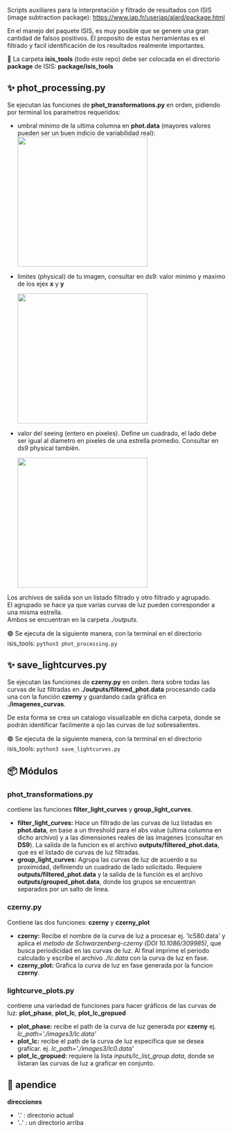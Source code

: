 Scripts auxiliares para la interpretación y filtrado de resultados con ISIS (image subtraction package): https://www.iap.fr/useriap/alard/package.html

En el manejo del paquete ISIS, es muy posible que se genere una gran cantidad de falsos positivos. El proposito de estas herramientas es el filtrado y facil identificación de los resultados realmente importantes.


📌 La carpeta **isis_tools** (todo este repo) debe ser colocada en el directorio **package** de ISIS: **package/isis_tools**


## ✨ phot_processing.py
Se ejecutan las funciones de **phot_transformations.py** en orden, pidiendo por terminal los parametros requeridos: 
* umbral minimo de la ultima columna en **phot.data** (mayores valores pueden ser un buen indicio de variabilidad real):
  <img src="https://github.com/user-attachments/assets/6387faf2-9eec-412b-935c-e301f6f2a9fb" width="300">
* limites (physical) de tu imagen, consultar en ds9: valor minimo y maximo de los ejex **x** y **y**
  
  <img src="https://github.com/user-attachments/assets/bb64f890-c3da-496f-a410-9c10565ea6d7" width="300">
* valor del seeing (entero en pixeles). Define un cuadrado, el lado debe ser igual al diametro en pixeles de una estrella promedio. Consultar en ds9 physical también.
  
  <img src="https://github.com/user-attachments/assets/2d2a9bc1-0298-4954-b064-24cea0630e1c" width="300">


Los archivos de salida son un listado filtrado y otro filtrado y agrupado. <br>
El agrupado se hace ya que varias curvas de luz pueden corresponder a una misma estrella. <br>
Ambos se encuentran en la carpeta _./outputs_.

🟢 Se ejecuta de la siguiente manera, con la terminal en el directorio isis_tools: `python3 phot_processing.py`

## ✨ save_lightcurves.py
Se ejecutan las funciones de **czerny.py** en orden.
Itera sobre todas las curvas de luz filtradas en **./outputs/filtered_phot.data** procesando cada una con la función **czerny** y guardando cada gráfica en **./imagenes_curvas**. 

De esta forma se crea un catalogo visualizable en dicha carpeta, donde se podrán identificar facilmente a ojo las curvas de luz sobresalientes.

  🟢 Se ejecuta de la siguiente manera, con la terminal en el directorio isis_tools: `python3 save_lightcurves.py`


## 📦️ Módulos

### phot_transformations.py
contiene las funciones **filter_light_curves** y **group_light_curves**. 
* **filter_light_curves:** Hace un filtrado de las curvas de luz listadas en **phot.data**, en base a un threshold para el abs value (ultima columna en dicho archivo) y a las dimensiones reales de las imagenes (consultar en **DS9**).
  La salida de la funcion es el archivo **outputs/filtered_phot.data**, que es el listado de curvas de luz filtradas.
* **group_light_curves:** Agrupa las curvas de luz de acuerdo a su proximidad, definiendo un cuadrado de lado solicitado.
  Requiere **outputs/filtered_phot.data** y la salida de la función es el archivo **outputs/grouped_phot.data**, donde los grupos se encuentran separados por un salto de linea.

### czerny.py
Contiene las dos funciones: **czerny** y **czerny_plot**
* **czerny:** Recibe el nombre de la curva de luz a procesar ej. 'lc580.data' y aplica el _metodo de Schwarzenberg-czerny (DOI 10.1086/309985)_, que busca periodicidad en las curvas de luz.
  Al final imprime el periodo calculado y escribe el archivo *./lc.data* con la curva de luz en fase.
*  **czerny_plot:** Grafica la curva de luz en fase generada por la funcion **czerny**.


### lightcurve_plots.py 
contiene una variedad de funciones para hacer gráficos de las curvas de luz: **plot_phase**, **plot_lc**, **plot_lc_gropued**
* **plot_phase:** recibe el path de la curva de luz generada por **czerny** ej. *lc_path='./images3/lc.data'*
* **plot_lc:** recibe el path de la curva de luz especifica que se desea graficar. ej. *lc_path='./images3/lc0.data'*
* **plot_lc_gropued:** requiere la lista *inputs/lc_list_group.data*, donde se listaran las curvas de luz a graficar en conjunto.
  

## 💬 apendice
**direcciones**
* '.' : directorio actual
* '..' : un directorio arriba
